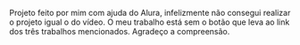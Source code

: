 Projeto feito por mim com ajuda do Alura, infelizmente não consegui realizar o projeto igual o do vídeo. O meu trabalho está sem o botão que leva ao link dos três trabalhos mencionados. Agradeço a compreensão.

